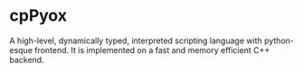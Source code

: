 # cpPyox
A high-level, dynamically typed, interpreted scripting language with python-esque frontend. It is implemented on a fast and memory efficient C++ backend.
